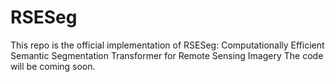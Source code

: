 # RSESeg
This repo is the official implementation of RSESeg: Computationally Efficient Semantic Segmentation Transformer for Remote Sensing Imagery
The code will be coming soon.
